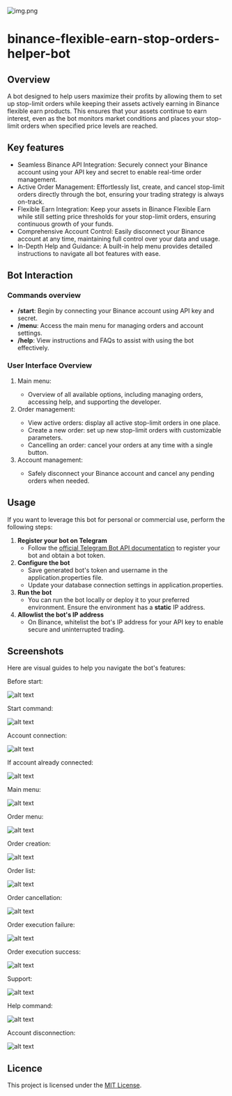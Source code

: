 ![img.png](images/0-introduction-image.png)

# binance-flexible-earn-stop-orders-helper-bot

<h2>Overview</h2>

A bot designed to help users maximize their profits by allowing them to set up stop-limit orders while keeping their assets actively earning in Binance flexible earn products.
This ensures that your assets continue to earn interest, even as the bot monitors market conditions and places your stop-limit orders when specified price levels are reached.

<h2>Key features</h2>

<ul>
    <li>Seamless Binance API Integration: Securely connect your Binance account using your API key and secret to enable real-time order management.</li>
    <li>Active Order Management: Effortlessly list, create, and cancel stop-limit orders directly through the bot, ensuring your trading strategy is always on-track.</li>
    <li>Flexible Earn Integration: Keep your assets in Binance Flexible Earn while still setting price thresholds for your stop-limit orders, ensuring continuous growth of your funds.</li>
    <li>Comprehensive Account Control: Easily disconnect your Binance account at any time, maintaining full control over your data and usage.</li>
    <li>In-Depth Help and Guidance: A built-in help menu provides detailed instructions to navigate all bot features with ease.</li>
</ul>

<h2>Bot Interaction</h2>

<h3>Commands overview</h3>

<ul>
    <li>
        <b>/start</b>: Begin by connecting your Binance account using API key and secret.
    </li>
    <li>
        <b>/menu</b>: Access the main menu for managing orders and account settings.
    </li>
    <li>
        <b>/help</b>: View instructions and FAQs to assist with using the bot effectively.
    </li>
</ul>

<h3>User Interface Overview</h3>

<ol>
    <li>Main menu:</li>
    <ul>
        <li>Overview of all available options, including managing orders, accessing help, and supporting the developer.</li>
    </ul>
    <li>Order management:</li>
    <ul>
        <li>View active orders: display all active stop-limit orders in one place.</li>
        <li>Create a new order: set up new stop-limit orders with customizable parameters.</li>
        <li>Cancelling an order: cancel your orders at any time with a single button.</li>
    </ul>
    <li>Account management:</li>
    <ul>
        <li>Safely disconnect your Binance account and cancel any pending orders when needed.</li>
    </ul>
</ol>

<h2>Usage</h2>

If you want to leverage this bot for personal or commercial use, perform the following steps:

<ol>
    <li>
        <b>Register your bot on Telegram</b>
        <ul>
            <li>Follow the <a href="https://core.telegram.org/bots/api">official Telegram Bot API documentation</a> to register your bot and obtain a bot token.</li>
        </ul>
    </li>
    <li>
        <b>Configure the bot</b>
        <ul>
            <li>Save generated bot's token and username in the application.properties file.</li>
            <li>Update your database connection settings in application.properties.</li>
        </ul>
    </li>
    <li>
        <b>Run the bot</b>
        <ul>
            <li>You can run the bot locally or deploy it to your preferred environment. Ensure the environment has a <b>static</b> IP address.</li>
        </ul>
    </li>
    <li>
        <b>Allowlist the bot's IP address</b>
        <ul>
            <li>On Binance, whitelist the bot's IP address for your API key to enable secure and uninterrupted trading.</li>
        </ul>
    </li>
</ol>

<h2>Screenshots</h2>

Here are visual guides to help you navigate the bot's features:

Before start:

![alt text](images/1-before-start.png)

Start command:

![alt text](images/2-start-command.png)

Account connection:

![alt text](images/3-account-connection.png)

If account already connected:

![alt text](images/4-account-already-connected.png)

Main menu:

![alt text](images/5-main-menu.png)

Order menu:

![alt text](images/6-order-menu.png)

Order creation:

![alt text](images/7-order-creation.png)

Order list:

![alt text](images/8-order-list.png)

Order cancellation:

![alt text](images/9-order-cancellation.png)

Order execution failure:

![alt text](images/10-order-execution-failure.png)

Order execution success:

![alt text](images/11-order-execution-success.png)

Support:

![alt text](images/12-support.png)

Help command:

![alt text](images/13-help-command.png)

Account disconnection:

![alt text](images/14-account-disconnection.png)

<h2>Licence</h2>

This project is licensed under the [MIT License](LICENSE.MD).